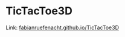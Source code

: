 # TicTacToe3D

Link:
[fabianruefenacht.github.io/TicTacToe3D](fabianruefenacht.github.io/TicTacToe3D)
